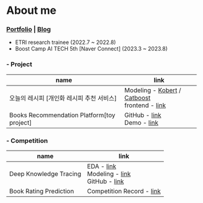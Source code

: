 # About me


### [Portfolio](https://brothergyu.github.io/portfolio/) | [Blog](https://brothergyu.github.io/)



- ETRI research trainee (2022.7 ~ 2022.8)
- Boost Camp AI TECH 5th [Naver Connect] (2023.3 ~ 2023.8)




### - Project
| name | link |
| -- | -- |
| 오늘의 레시피 [개인화 레시피 추천 서비스] | Modeling - [Kobert](https://github.com/boostcampaitech5/level3_recsys_finalproject-recsys-10/tree/main/Model/kobert_rec) / [Catboost](https://github.com/boostcampaitech5/level3_recsys_finalproject-recsys-10/tree/main/Model/catboost_recipe_classifier)<br>frontend - [link](https://github.com/boostcampaitech5/level3_recsys_finalproject-recsys-10/tree/main/Frontend) |
| Books Recommendation Platform[toy project] | GitHub - [link](https://github.com/BrotherGyu/Books_Recommendation_Platform)<br>Demo - [link](https://brothergyu-books-recommendation-platform-book-recapp-d0pqn9.streamlit.app/) |


### - Competition
| name | link |
| -- | -- |
| Deep Knowledge Tracing | EDA - [link](https://brothergyu.github.io/boostcamp_ai/DKT_EDA/)<br>Modeling - [link](https://brothergyu.github.io/boostcamp_ai/DKT_Modeling/)<br>GitHub - [link](https://github.com/boostcampaitech5/level2_dkt-recsys-10/tree/main/ML_models) |
| Book Rating Prediction | Competition Record - [link](https://brothergyu.github.io/boostcamp_ai/Domain_Foundation_Competition/) |


<!--
![BrotherGyu's GitHub stats](https://github-readme-stats.vercel.app/api?username=BrotherGyu&theme=onedark&count_private=true)
-->

<!--
**BrotherGyu/BrotherGyu** is a ✨ _special_ ✨ repository because its `README.md` (this file) appears on your GitHub profile.

Here are some ideas to get you started:

- 🔭 I’m currently working on ...
- 🌱 I’m currently learning ...
- 👯 I’m looking to collaborate on ...
- 🤔 I’m looking for help with ...
- 💬 Ask me about ...
- 📫 How to reach me: ...
- 😄 Pronouns: ...
- ⚡ Fun fact: ...
-->
